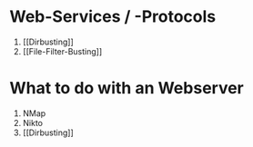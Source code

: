 # Web-Services / -Protocols
1. [[Dirbusting]]
2. [[File-Filter-Busting]]


# What to do with an Webserver

1. NMap
2. Nikto
3. [[Dirbusting]]